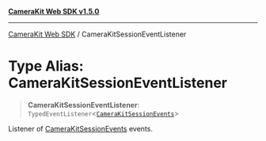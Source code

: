 [**CameraKit Web SDK v1.5.0**](../README.md)

***

[CameraKit Web SDK](../globals.md) / CameraKitSessionEventListener

# Type Alias: CameraKitSessionEventListener

> **CameraKitSessionEventListener**: `TypedEventListener`\<[`CameraKitSessionEvents`](CameraKitSessionEvents.md)\>

Listener of [CameraKitSessionEvents](CameraKitSessionEvents.md) events.
